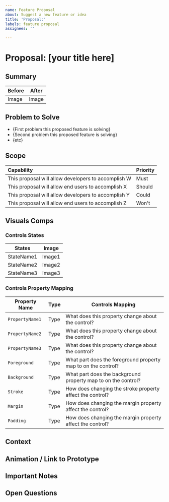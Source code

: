```yaml
---
name: Feature Proposal
about: Suggest a new feature or idea
title: 'Proposal:'
labels: feature proposal
assignees: ''

---
```


<!-- This is a template for new feature or API proposals.
For example you can use this to propose a new API on an existing type, or an idea for a new UI control.
It's fine if you don't have all the details: you can start with the Summary and Problem to Solve.

This link describes the WinUI feature/API proposal process:
https://github.com/Microsoft/microsoft-ui-xaml/blob/master/docs/feature_proposal_process.md
-->

# Proposal: [your title here] 
<!-- Add a title for your feature or API proposal. Please be short and descriptive -->

## Summary
<!-- Include 1-2 sentences summarizing your feature or API proposal -->

<!-- If applicable, please provide before / after images -->
**Before** | **After**
------------ | -------------
Image | Image

## Problem to Solve
<!-- Create a list that describes WHY the feature / update should be added to WinUI for all developers and user - what problem is it solving?
Proposals often have multiple motives for why we should do the work, so list each one as a separate bullet.
If applicable you can also describe how the proposal aligns to the current WinUI roadmap and priorities in a separate paragraph:
https://github.com/Microsoft/microsoft-ui-xaml/blob/master/docs/roadmap.md
-->
* {First problem this proposed feature is solving}
* {Second problem this proposed feature is solving}
* {etc}

<!-- Provide user research if applicable.
Is there a research study that supports the rationale of this proposed update? -->
<!--## Supporting User Research-->

<!-- Provide competitive research if applicable (what are other teams' solutions, both within and outside of Microsoft? How can we leverage their existing solutions) -->
<!--## Existing Solutions-->

<!----------------------
The below sections are optional when submitting an idea or proposal.
All sections are required before we'll accept a PR to master, but aren't necessary to start the discussion.
------------------------>

## Scope
<!-- Please include a list of what the feature should and shouldn't do by filling in the table below.
'Must' implies that the feature should not ship without this capability.  
'Should' is something we should push hard for, but is not absolutely required to ship.
'Could' is a nice-to-have; a good stretch goal that isn't painful if we don't achieve it.
'Won't' is a clear statement that the proposal/feature will intentionally not have that capability.
This list will evolve and grow as the proposal becomes more refined over time.
A good rule of thumb is to start your proposal with no more than 7 high-level requirements.
-->
| Capability | Priority |
| :---------- | :------- |
| This proposal will allow developers to accomplish W | Must |
| This proposal will allow end users to accomplish X | Should |
| This proposal will allow developers to accomplish Y | Could |
| This proposal will allow end users to accomplish Z | Won't |

## Visuals Comps 

### Controls States
<!-- What visual states are required for this control and what do the visuals look like? -->

States | Image
------------ | -------------
StateName1 | Image1 
StateName2 | Image2
StateName3 | Image3

### Controls Property Mapping
<!-- What properties are editable in the XAML for the end users, and what does it map to? -->

Property Name | Type | Controls Mapping
------------ | ------------- | -------------
`PropertyName1` | Type | What does this property change about the control?
`PropertyName2` | Type | What does this property change about the control?
`PropertyName3` | Type | What does this property change about the control?
`Foreground` | Type | What part does the foreground property map to on the control?
`Background` | Type | What part does the background property map to on the control?
`Stroke` | Type | How does changing the stroke property affect the control?
`Margin` | Type| How does changing the margin property affect the control?
`Padding` | Type | How does changing the margin property affect the control?


## Context
<!-- Please include images of the control in different context -->

## Animation / Link to Prototype
<!-- If applicable, please include an animation or prototype to better demonstrate the control -->

## Important Notes
<!-- Please include any other important details.
This could include one or more of:
- an API proposal (any supported language or pseudocode is fine)
- other implementation notes
-->

## Open Questions
<!-- Please list any open issues that you think still need to be addressed.
These could include areas you think would benefit from community or WinUI team input -->
